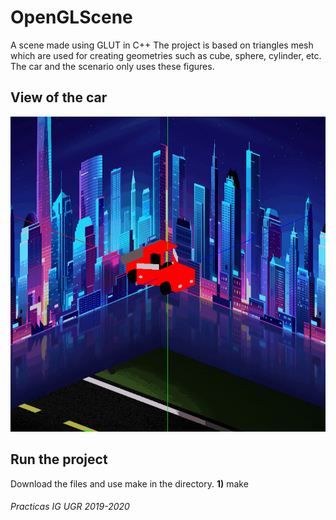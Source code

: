 # OpenGLScene
A scene made using GLUT in C++
The project is based on triangles mesh which are used for creating geometries such as cube, sphere, cylinder, etc.
The car and the scenario only uses these figures.

## View of the car
![](car.gif)

## Run the project
Download the files and use make in the directory.
  **1)** make
  
<h6>Practicas IG UGR 2019-2020</h6>
